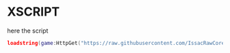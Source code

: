 # XSCRIPT
here the script
```lua
loadstring(game:HttpGet("https://raw.githubusercontent.com/IssacRawCoreOfficiak/XSCRIPT/main/XSCRIPT.lua"))()
```
